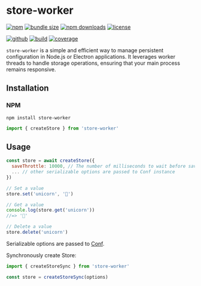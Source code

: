# store-worker

[![npm][badge-version]][npm]
[![bundle size][badge-size]][bundlephobia]
[![npm downloads][badge-downloads]][npm]
[![license][badge-license]][license]

[![github][badge-issues]][github]
[![build][badge-build]][workflows]
[![coverage][badge-coverage]][coveralls]

`store-worker` is a simple and efficient way to manage persistent configuration in Node.js or Electron applications. It leverages worker threads to handle storage operations, ensuring that your main process remains responsive.

## Installation

### NPM

```
npm install store-worker
```

```js
import { createStore } from 'store-worker'
```

## Usage

```js
const store = await createStore({
  saveThrottle: 10000, // The number of milliseconds to wait before saving the store to disk after a change. This can help to reduce the number of disk writes when making frequent changes to the store.
  ... // other serializable options are passed to Conf instance 
})

// Set a value
store.set('unicorn', '🦄')

// Get a value
console.log(store.get('unicorn'))
//=> '🦄'

// Delete a value
store.delete('unicorn')
```

Serializable options are passed to [Conf](https://www.npmjs.com/package/conf).

Synchronously create Store:

```js
import { createStoreSync } from 'store-worker'

const store = createStoreSync(options)
```

[badge-version]: https://img.shields.io/npm/v/store-worker.svg
[badge-downloads]: https://img.shields.io/npm/dt/store-worker.svg
[npm]: https://www.npmjs.com/package/store-worker

[badge-size]: https://img.shields.io/bundlephobia/minzip/store-worker.svg
[bundlephobia]: https://bundlephobia.com/result?p=store-worker

[badge-license]: https://img.shields.io/npm/l/store-worker.svg
[license]: https://github.com/Cweili/store-worker/blob/master/LICENSE

[badge-issues]: https://img.shields.io/github/issues/Cweili/store-worker.svg
[github]: https://github.com/Cweili/store-worker

[badge-build]: https://img.shields.io/github/actions/workflow/status/Cweili/store-worker/ci.yml?branch=master
[workflows]: https://github.com/Cweili/store-worker/actions/workflows/ci.yml?query=branch%3Amaster

[badge-coverage]: https://img.shields.io/coveralls/github/Cweili/store-worker/master.svg
[coveralls]: https://coveralls.io/github/Cweili/store-worker?branch=master
